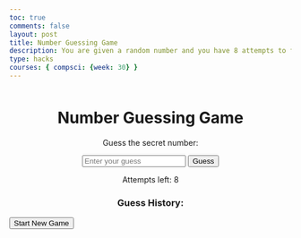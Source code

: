 ```yaml
---
toc: true
comments: false
layout: post
title: Number Guessing Game
description: You are given a random number and you have 8 attempts to find it. When you guess your number it will tell you if you are to high or to low and with that information you should make your next guess. Godd Luck!!!
type: hacks
courses: { compsci: {week: 30} }
---
```


<html lang="en">
<head>
    <meta charset="UTF-8">
    <meta name="viewport" content="width=device-width, initial-scale=1.0">
    <title>Number Guessing Game</title>
    <style>
        .container {
            text-align: center;
            margin-top: 50px;
        }
    </style>
</head>
<body>
    <div class="container">
        <h1>Number Guessing Game</h1>
        <p>Guess the secret number:</p>
        <input type="number" id="userGuess" placeholder="Enter your guess">
        <button onclick="checkGuess()">Guess</button>
        <p id="feedback"></p>
        <p>Attempts left: <span id="attempts">8</span></p>
        <h3>Guess History:</h3>
        <ul id="guessList"></ul>
    </div>

<script>
        let secretNumber;
        let attemptsLeft = 8;
        let guessHistory = [];

        let originalList = [10, 20, 30, 40, 50];

        function startGame() {
            secretNumber = originalList[Math.floor(Math.random() * originalList.length)];
            attemptsLeft = 8;
            document.getElementById("attempts").textContent = attemptsLeft;
            document.getElementById("feedback").textContent = "";
            document.getElementById("userGuess").disabled = false;

            guessHistory = originalList.slice();
            updateGuessHistory();
        }

        function checkGuess() {
            let userGuess = parseInt(document.getElementById("userGuess").value);
            let feedback = document.getElementById("feedback");
            let attemptsDisplay = document.getElementById("attempts");

            guessHistory.push(userGuess);

            if (userGuess === secretNumber) {
                feedback.textContent = "Congratulations! You guessed the secret number.";
                feedback.style.color = "green";
                document.getElementById("userGuess").disabled = true;
            } else if (userGuess < secretNumber) {
                feedback.textContent = "Too low! Try again.";
                feedback.style.color = "red";
            } else {
                feedback.textContent = "Too high! Try again.";
                feedback.style.color = "red";
            }

            attemptsLeft--;
            attemptsDisplay.textContent = attemptsLeft;

            if (attemptsLeft === 0) {
                feedback.textContent = "Sorry, you've used all your attempts. The secret number was: " + secretNumber;
                feedback.style.color = "red";
                document.getElementById("userGuess").disabled = true;
            }

            updateGuessHistory();
        }

        function updateGuessHistory() {
            let guessList = document.getElementById("guessList");
            guessList.innerHTML = "";

            guessHistory.forEach(function(guess) {
                let listItem = document.createElement("li");
                listItem.textContent = guess;
                guessList.appendChild(listItem);
            });
        }
    </script>
<button onclick="startGame()">Start New Game</button>
</body>
</html>